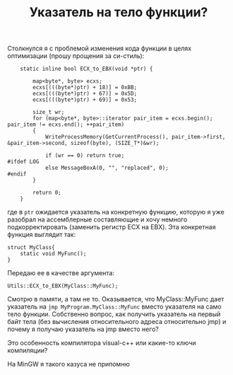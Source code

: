 ﻿---
title: "Указатель на тело функции?"
se.owner.user_id: 271366
se.owner.display_name: "digital-mag"
se.owner.link: "https://ru.stackoverflow.com/users/271366/digital-mag"
se.link: "https://ru.stackoverflow.com/questions/1005297/%d0%a3%d0%ba%d0%b0%d0%b7%d0%b0%d1%82%d0%b5%d0%bb%d1%8c-%d0%bd%d0%b0-%d1%82%d0%b5%d0%bb%d0%be-%d1%84%d1%83%d0%bd%d0%ba%d1%86%d0%b8%d0%b8"
se.question_id: 1005297
se.post_type: question
se.score: 2
---
<p>Столкнулся я с проблемой изменения кода функции в целях оптимизации (прошу прощения за си-стиль): </p>

<pre><code>    static inline bool ECX_to_EBX(void *ptr) {

        map&lt;byte*, byte&gt; ecxs;
        ecxs[(((byte*)ptr) + 18)] = 0xBB;
        ecxs[(((byte*)ptr) + 67)] = 0x5D;
        ecxs[(((byte*)ptr) + 69)] = 0x53;

        size_t wr;
        for (map&lt;byte*, byte&gt;::iterator pair_item = ecxs.begin(); pair_item != ecxs.end(); ++pair_item)
        {
            WriteProcessMemory(GetCurrentProcess(), pair_item-&gt;first, &amp;pair_item-&gt;second, sizeof(byte), (SIZE_T*)&amp;wr);          

            if (wr == 0) return true;
#ifdef LOG
            else MessageBoxA(0, "", "replaced", 0);
#endif
        }

        return 0;
    }
</code></pre>

<p>где в <code>ptr</code> ожидается указатель на конкретную функцию, которую я уже разобрал на ассемблерные составляющие и хочу немного подкорректировать (заменить регистр ECX на EBX). Эта конкретная функция выглядит так: </p>

<pre><code>struct MyClass{
    static void MyFunc();
}
</code></pre>

<p>Передаю ее в качестве аргумента:</p>

<pre><code>Utils::ECX_to_EBX(MyClass::MyFunc);
</code></pre>

<p>Смотрю в памяти, а там не то. Оказывается, что MyClass::MyFunc дает указатель на <code>jmp MyProgram.MyClass::MyFunc</code> вместо указателя на само тело функции. Собственно вопрос, как получить указатель на первый байт тела (без вычисления относительного адреса относительно jmp) и почему я получаю указатель на jmp вместо него? </p>

<p>Это особенность компилятора visual-c++ или какие-то ключи компиляции?</p>

<p>На MinGW я такого казуса не припомню</p>
